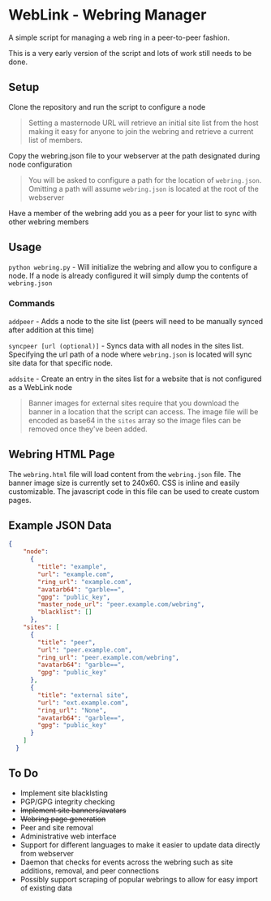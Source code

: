 # WebLink - Webring Manager
A simple script for managing a web ring in a peer-to-peer fashion. 

This is a very early version of the script and lots of work still needs to be done.

## Setup
Clone the repository and run the script to configure a node

> Setting a masternode URL will retrieve an initial site list from the host making it easy for anyone to join the webring and retrieve a current list of members. 

Copy the webring.json file to your webserver at the path designated during node configuration

> You will be asked to configure a path for the location of `webring.json`. Omitting a path will assume `webring.json` is located at the root of the webserver

Have a member of the webring add you as a peer for your list to sync with other webring members


## Usage
`python webring.py` - Will initialize the webring and allow you to configure a node. If a node is already configured it will simply dump the contents of `webring.json`

### Commands
`addpeer` - Adds a node to the site list (peers will need to be manually synced after addition at this time)

`syncpeer [url (optional)]` - Syncs data with all nodes in the sites list. Specifying the url path of a node where `webring.json` is located will sync site data for that specific node.

`addsite` - Create an entry in the sites list for a website that is not configured as a WebLink node
> Banner images for external sites require that you download the banner in a location that the script can access. The image file will be encoded as base64 in the `sites` array so the image files can be removed once they've been added. 

## Webring HTML Page

The `webring.html` file will load content from the `webring.json` file. The banner image size is currently set to 240x60. CSS is inline and easily customizable. The javascript code in this file can be used to create custom pages. 

## Example JSON Data

```json
{
    "node": 
      {
        "title": "example",
        "url": "example.com",
        "ring_url": "example.com",
        "avatarb64": "garble==",
        "gpg": "public_key",
        "master_node_url": "peer.example.com/webring",
        "blacklist": []
      },
    "sites": [
      {
        "title": "peer",
        "url": "peer.example.com",
        "ring_url": "peer.example.com/webring",
        "avatarb64": "garble==",
        "gpg": "public_key"
      },
      {
        "title": "external site",
        "url": "ext.example.com",
        "ring_url": "None",
        "avatarb64": "garble==",
        "gpg": "public_key"
      }
    ]
  }
```

## To Do
- Implement site blacklsting
- PGP/GPG integrity checking
- ~~Implement site banners/avatars~~
- ~~Webring page generation~~
- Peer and site removal
- Administrative web interface
- Support for different languages to make it easier to update data directly from webserver
- Daemon that checks for events across the webring such as site additions, removal, and peer connections
- Possibly support scraping of popular webrings to allow for easy import of existing data